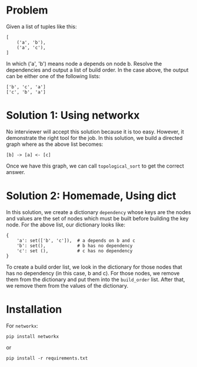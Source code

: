 # Problem

Given a list of tuples like this:

	[
		('a', 'b'),
		('a', 'c'),
	]

In which ('a', 'b') means node a depends on node b. Resolve the
dependencies and output a list of build order. In the case above, the output can be either one of the following lists:

    ['b', 'c', 'a']
    ['c', 'b', 'a']

# Solution 1: Using networkx

No interviewer will accept this solution because it is too easy. However, it demonstrate the right tool for the job. In this solution, we build a directed graph where as the above list becomes:

    [b] -> [a] <- [c]

Once we have this graph, we can call `topological_sort` to get the correct answer.

# Solution 2: Homemade, Using dict

In this solution, we create a dictionary `dependency` whose keys are the nodes and values are the set of nodes which must be built before building the key node. For the above list, our dictionary looks like:

    {
        'a': set(['b', 'c']),  # a depends on b and c
        'b': set(),            # b has no dependency
        'c': set (),           # c has no dependency
    }

To create a build order list, we look in the dictionary for those nodes that has no dependency (in this case, b and c). For those nodes, we remove them from the dictionary and put them into the `build_order` list. After that, we remove them from the values of the dictionary.

# Installation

For `networkx`:

    pip install networkx

or

    pip install -r requirements.txt

